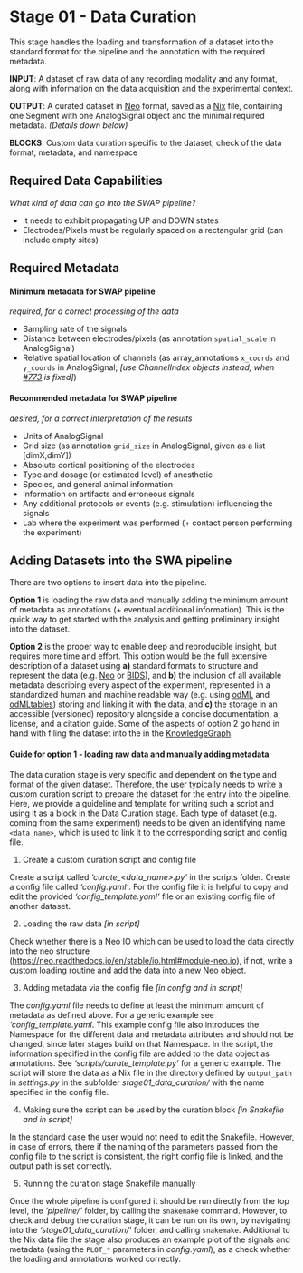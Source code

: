 # Stage 01 - Data Curation
This stage handles the loading and transformation of a dataset into the standard format for the pipeline and the annotation with the required metadata.

__INPUT__: A dataset of raw data of any recording modality and any format, along with information on the data acquisition and the experimental context.

__OUTPUT__: A curated dataset in [Neo](https://github.com/INM-6/python-neo) format, saved as a [Nix](https://github.com/G-Node/nix) file, containing one Segment with one AnalogSignal object and the minimal required metadata. _(Details down below)_

__BLOCKS__: Custom data curation specific to the dataset; check of the data format, metadata, and namespace

## Required Data Capabilities
_What kind of data can go into the SWAP pipeline?_
* It needs to exhibit propagating UP and DOWN states
* Electrodes/Pixels must be regularly spaced on a rectangular grid (can include empty sites)

## Required Metadata
#### Minimum metadata for SWAP pipeline
_required, for a correct processing of the data_
* Sampling rate of the signals
* Distance between electrodes/pixels (as annotation `spatial_scale` in AnalogSignal)
* Relative spatial location of channels (as array_annotations `x_coords` and `y_coords` in AnalogSignal; _[use ChannelIndex objects instead, when [#773](https://github.com/NeuralEnsemble/python-neo/issues/773) is fixed]_)

#### Recommended metadata for SWAP pipeline
_desired, for a correct interpretation of the results_
* Units of AnalogSignal
* Grid size (as annotation `grid_size` in AnalogSignal, given as a list [dimX,dimY])
* Absolute cortical positioning of the electrodes
* Type and dosage (or estimated level) of anesthetic
* Species, and general animal information
* Information on artifacts and erroneous signals
* Any additional protocols or events (e.g. stimulation) influencing the signals
* Lab where the experiment was performed (+ contact person performing the experiment)

<!--
#### Structure of spatial information in Neo used for this pipeline
* All signals are in an AnalogSignal object (times x N channels)
* It is linked to a ChannelIndex object with
    * the same *name* as the AnalogSignal
    * *channel_ids*, an array with ids of 0 to N
    * *index*, an array with ids of 0 to N
    * *coordinates*, an array of tuples of length N -->

## Adding Datasets into the SWA pipeline
There are two options to insert data into the pipeline.

__Option 1__ is loading the raw data and manually adding the minimum amount of metadata as annotations (+ eventual additional information). This is the quick way to get started with the analysis and getting preliminary insight into the dataset.

__Option 2__ is the proper way to enable deep and reproducible insight, but requires more time and effort. This option would be the full extensive description of a dataset using __a)__ standard formats to structure and represent the data (e.g. [Neo](https://neo.readthedocs.io/) or [BIDS](https://bids.neuroimaging.io)), and __b)__ the inclusion of all available metadata describing every aspect of the experiment, represented in a standardized human and machine readable way (e.g. using [odML](https://g-node.github.io/python-odml/) and [odMLtables](https://github.com/INM-6/python-odmltables)) storing and linking it with the data, and __c)__ the storage in an accessible (versioned) repository alongside a concise documentation, a license, and a citation guide. Some of the aspects of option 2 go hand in hand with filing the dataset into the in the [KnowledgeGraph](https://www.humanbrainproject.eu/en/explore-the-brain/search/).

#### Guide for option 1 - loading raw data and manually adding metadata
The data curation stage is very specific and dependent on the type and format of the given dataset. Therefore, the user typically needs to write a custom curation script to prepare the dataset for the entry into the pipeline. Here, we provide a guideline and template for writing such a script and using it as a block in the Data Curation stage. Each type of dataset (e.g. coming from the same experiment) needs to be given an identifying name `<data_name>`, which is used to link it to the corresponding script and config file.

1. Create a custom curation script and config file

Create a script called *‘curate_\<data_name>.py’* in the scripts folder. Create a config file called *‘config.yaml’*. For the config file it is helpful to copy and edit the provided *‘config_template.yaml’* file or an existing config file of another dataset.

2. Loading the raw data _[in script]_

Check whether there is a Neo IO which can be used to load the data directly into the neo structure (https://neo.readthedocs.io/en/stable/io.html#module-neo.io), if not, write a custom loading routine and add the data into a new Neo object.

3. Adding metadata via the config file _[in config and in script]_

The *config.yaml* file needs to define at least the minimum amount of metadata as defined above. For a generic example see *‘config_template.yaml*. This example config file also introduces the Namespace for the different data and metadata attributes and should not be changed, since later stages build on that Namespace.
In the script, the information specified in the config file are added to the data object as annotations. See *‘scripts/curate_template.py’* for a generic example. The script will store the data as a Nix file in the directory defined by `output_path` in *settings.py* in the subfolder *stage01_data_curation/* with the name specified in the config file.

4. Making sure the script can be used by the curation block _[in Snakefile and in script]_

In the standard case the user would not need to edit the Snakefile. However, in case of errors, there if the naming of the parameters passed from the config file to the script is consistent, the right config file is linked, and the output path is set correctly.

5. Running the curation stage Snakefile manually

Once the whole pipeline is configured it should be run directly from the top level, the *‘pipeline/’* folder, by calling the `snakemake` command. However, to check and debug the curation stage, it can be run on its own, by navigating into the *‘stage01_data_curation/’* folder, and calling `snakemake`. Additional to the Nix data file the stage also produces an example plot of the signals and metadata (using the `PLOT_*` parameters in *config.yaml*), as a check whether the loading and annotations worked correctly.
